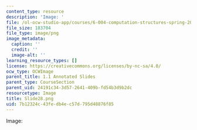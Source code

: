 ```yaml
---
content_type: resource
description: 'Image: '
file: /ol-ocw-studio-app/courses/6-004-computation-structures-spring-2017/7b12324c43fedb4ec57d795d48876f85_Slide28.png
file_size: 183704
file_type: image/png
image_metadata:
  caption: ''
  credit: ''
  image-alt: ''
learning_resource_types: []
license: https://creativecommons.org/licenses/by-nc-sa/4.0/
ocw_type: OCWImage
parent_title: 1.1 Annotated Slides
parent_type: CourseSection
parent_uid: 24191c34-3d57-2641-409b-fd54b3d9b2dc
resourcetype: Image
title: Slide28.png
uid: 7b12324c-43fe-db4e-c57d-795d48876f85
---
```

Image: 